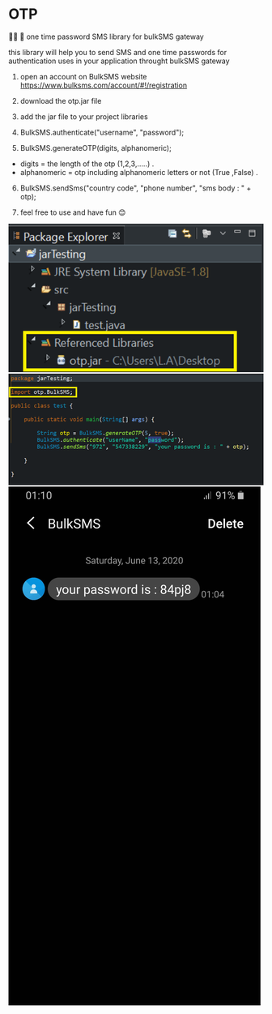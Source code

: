 # OTP
🔑📲 💬 one time password SMS library for bulkSMS gateway

this library will help you to send SMS and one time passwords for authentication uses in your application throught bulkSMS gateway

1. open an account on BulkSMS website https://www.bulksms.com/account/#!/registration

2. download the otp.jar file 

3. add the jar file to your project libraries

4. BulkSMS.authenticate("username", "password");

5. BulkSMS.generateOTP(digits, alphanomeric);  
  * digits = the length of the otp (1,2,3,.....) .
  * alphanomeric = otp including alphanomeric letters or not (True ,False) .
  
6. BulkSMS.sendSms("country code", "phone number", "sms body : " + otp);

7. feel free to use and have fun 😊

<img width="599" alt="" src="https://github.com/lashka12/OTP/blob/master/otp/lib.png">
<img width="599" alt="" src="https://github.com/lashka12/OTP/blob/master/otp/code.png">
<img  alt="" src="https://github.com/lashka12/OTP/blob/master/otp/phone.jpg">
